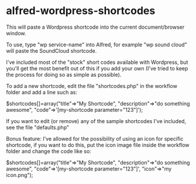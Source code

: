 alfred-wordpress-shortcodes
===========================

This will paste a Wordpress shortcode into the current document/browser window.

To use, type "wp service-name" into Alfred, for example "wp sound cloud" will paste the SoundCloud shortcode.

I've included most of the "stock" short codes available with Wordpress, but you'll get the most benefit out of this if you add your own (I've tried to keep the process for doing so as simple as possible).

To add a new shortcode, edit the file "shortcodes.php" in the workflow folder and add a line such as:

$shortcodes[]=array("title"=>"My Shortcode", "description"=>"do something awesome", "code"=>'[my-shortcode parameter="123"]');

If you want to edit (or remove) any of the sample shortcodes I've included, see the file "defaults.php"

Bonus feature: I've allowed for the possibility of using an icon for specific shortcode, if you want to do this, put the icon image file inside the workflow folder and change the code like so:

$shortcodes[]=array("title"=>"My Shortcode", "description"=>"do something awesome", "code"=>'[my-shortcode parameter="123"]', "icon"=>"my icon.png");
